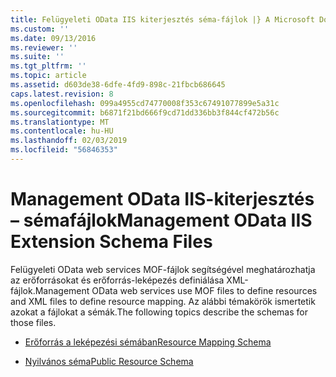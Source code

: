 ```yaml
---
title: Felügyeleti OData IIS kiterjesztés séma-fájlok |} A Microsoft Docs
ms.custom: ''
ms.date: 09/13/2016
ms.reviewer: ''
ms.suite: ''
ms.tgt_pltfrm: ''
ms.topic: article
ms.assetid: d603de38-6dfe-4fd9-898c-21fbcb686645
caps.latest.revision: 8
ms.openlocfilehash: 099a4955cd74770008f353c67491077899e5a31c
ms.sourcegitcommit: b6871f21bd666f9cd71dd336bb3f844cf472b56c
ms.translationtype: MT
ms.contentlocale: hu-HU
ms.lasthandoff: 02/03/2019
ms.locfileid: "56846353"
---
```

# <a name="management-odata-iis-extension-schema-files"></a><span data-ttu-id="82037-102">Management OData IIS-kiterjesztés – sémafájlok</span><span class="sxs-lookup"><span data-stu-id="82037-102">Management OData IIS Extension Schema Files</span></span>

<span data-ttu-id="82037-103">Felügyeleti OData web services MOF-fájlok segítségével meghatározhatja az erőforrásokat és erőforrás-leképezés definiálása XML-fájlok.</span><span class="sxs-lookup"><span data-stu-id="82037-103">Management OData web services use MOF files to define resources and XML files to define resource mapping.</span></span> <span data-ttu-id="82037-104">Az alábbi témakörök ismertetik azokat a fájlokat a sémák.</span><span class="sxs-lookup"><span data-stu-id="82037-104">The following topics describe the schemas for those files.</span></span>

- [<span data-ttu-id="82037-105">Erőforrás a leképezési sémában</span><span class="sxs-lookup"><span data-stu-id="82037-105">Resource Mapping Schema</span></span>](./resource-mapping-schema.md)

- [<span data-ttu-id="82037-106">Nyilvános séma</span><span class="sxs-lookup"><span data-stu-id="82037-106">Public Resource Schema</span></span>](./public-resource-schema.md)